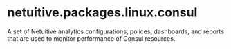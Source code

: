# netuitive.packages.linux.consul

A set of Netuitive analytics configurations, polices, dashboards, and reports that are used to monitor performance of Consul resources.
